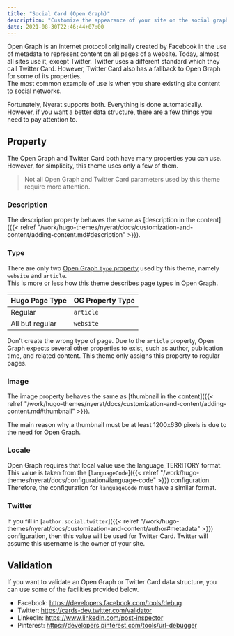 ```yaml
---
title: "Social Card (Open Graph)"
description: "Customize the appearance of your site on the social graph."
date: 2021-08-30T22:46:44+07:00
---
```


Open Graph is an internet protocol originally created by Facebook in the use of
metadata to represent content on all pages of a website. Today, almost all sites
use it, except Twitter. Twitter uses a different standard which they call
Twitter Card. However, Twitter Card also has a fallback to Open Graph for some
of its properties.  
The most common example of use is when you share existing site content to social
networks.

Fortunately, Nyerat supports both. Everything is done automatically. However, if
you want a better data structure, there are a few things you need to pay
attention to.

## Property

The Open Graph and Twitter Card both have many properties you can use. However,
for simplicity, this theme uses only a few of them.

> Not all Open Graph and Twitter Card parameters used by this theme require more
> attention.

### Description

The description property behaves the same as
[description in the content]({{< relref "/work/hugo-themes/nyerat/docs/customization-and-content/adding-content.md#description" >}}).

### Type

There are only two [Open Graph `type` property](https://ogp.me/#types) used by
this theme, namely `website` and `article`.  
This is more or less how this theme describes page types in Open Graph.

| Hugo Page Type  | OG Property Type |
| --------------- | ---------------- |
| Regular         | `article`        |
| All but regular | `website`        |

Don't create the wrong type of page. Due to the `article` property, Open Graph
expects several other properties to exist, such as author, publication time, and
related content. This theme only assigns this property to regular pages.

### Image

The image property behaves the same as
[thumbnail in the content]({{< relref "/work/hugo-themes/nyerat/docs/customization-and-content/adding-content.md#thumbnail" >}}).

The main reason why a thumbnail must be at least 1200x630 pixels is due to the
need for Open Graph.

### Locale

Open Graph requires that local value use the language_TERRITORY format. This
value is taken from the
[`languageCode`]({{< relref "/work/hugo-themes/nyerat/docs/configuration#language-code" >}})
configuration. Therefore, the configuration for `languageCode` must have a
similar format.

### Twitter

If you fill in
[`author.social.twitter`]({{< relref "/work/hugo-themes/nyerat/docs/customization-and-content/author#metadata" >}})
configuration, then this value will be used for Twitter Card. Twitter will
assume this username is the owner of your site.

## Validation

If you want to validate an Open Graph or Twitter Card data structure, you can
use some of the facilities provided below.

- Facebook: <https://developers.facebook.com/tools/debug>
- Twitter: <https://cards-dev.twitter.com/validator>
- LinkedIn: <https://www.linkedin.com/post-inspector>
- Pinterest: <https://developers.pinterest.com/tools/url-debugger>
